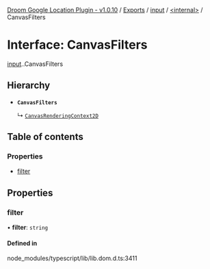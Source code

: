 [Droom Google Location Plugin - v1.0.10](../README.md) / [Exports](../modules.md) / [input](../modules/input.md) / [<internal\>](../modules/input._internal_.md) / CanvasFilters

# Interface: CanvasFilters

[input](../modules/input.md).[<internal>](../modules/input._internal_.md).CanvasFilters

## Hierarchy

- **`CanvasFilters`**

  ↳ [`CanvasRenderingContext2D`](input._internal_.CanvasRenderingContext2D.md)

## Table of contents

### Properties

- [filter](input._internal_.CanvasFilters.md#filter)

## Properties

### filter

• **filter**: `string`

#### Defined in

node_modules/typescript/lib/lib.dom.d.ts:3411
